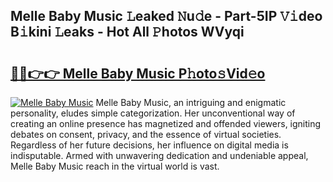 ## Melle Baby Music 𝙻eaked 𝙽u𝚍e - Part-5IP 𝚅𝚒deo B𝚒kini 𝙻eaks - Hot All 𝙿hotos WVyqi

# <h2><a href="http://ld1v6r.urlbe.top/?page=Melle+Baby+Music">🔗🔗👉👉 Melle Baby Music P𝚑oto𝚜Vid𝚎o</a></h2>

[![Melle Baby Music](https://i.imgur.com/eBuTRDB.gif)](http://ld1v6r.urlbe.top/?page=Melle+Baby+Music)
Melle Baby Music, an intriguing and enigmatic personality, eludes simple categorization. Her unconventional way of creating an online presence has magnetized and offended viewers, igniting debates on consent, privacy, and the essence of virtual societies. Regardless of her future decisions, her influence on digital media is indisputable. Armed with unwavering dedication and undeniable appeal, Melle Baby Music reach in the virtual world is vast.
